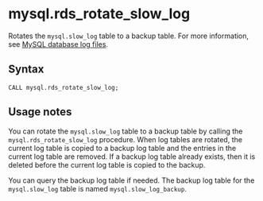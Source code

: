 # mysql\.rds\_rotate\_slow\_log<a name="mysql_rds_rotate_slow_log"></a>

Rotates the `mysql.slow_log` table to a backup table\. For more information, see [MySQL database log files](USER_LogAccess.Concepts.MySQL.md)\.

## Syntax<a name="mysql_rds_rotate_slow_log-syntax"></a>

```
CALL mysql.rds_rotate_slow_log;
```

## Usage notes<a name="mysql_rds_rotate_slow_log-usage-notes"></a>

You can rotate the `mysql.slow_log` table to a backup table by calling the `mysql.rds_rotate_slow_log` procedure\. When log tables are rotated, the current log table is copied to a backup log table and the entries in the current log table are removed\. If a backup log table already exists, then it is deleted before the current log table is copied to the backup\. 

You can query the backup log table if needed\. The backup log table for the `mysql.slow_log` table is named `mysql.slow_log_backup`\. 